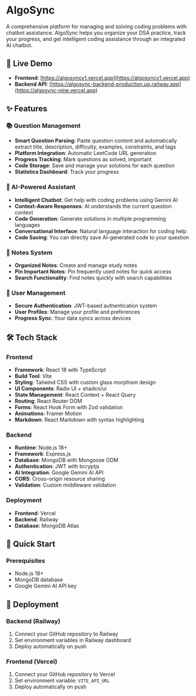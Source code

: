 # AlgoSync

A comprehensive platform for managing and solving coding problems with chatbot assistance. AlgoSync helps you organize your DSA practice, track your progress, and get intelligent coding assistance through an integrated AI chatbot.

## 🚀 Live Demo

- **Frontend**: [https://algosyncv1.vercel.app](https://algosyncv1.vercel.app)
- **Backend API**: [https://algosync-backend-production.up.railway.app](https://algosync-nine.vercel.app)

## ✨ Features

### 📚 Question Management
- **Smart Question Parsing**: Paste question content and automatically extract title, description, difficulty, examples, constraints, and tags
- **Platform Integration**: Automatic LeetCode URL generation 
- **Progress Tracking**: Mark questions as solved, important
- **Code Storage**: Save and manage your solutions for each question
- **Statistics Dashboard**: Track your progress 

### 🤖 AI-Powered Assistant
- **Intelligent Chatbot**: Get help with coding problems using Gemini AI
- **Context-Aware Responses**: AI understands the current question context
- **Code Generation**: Generate solutions in multiple programming languages
- **Conversational Interface**: Natural language interaction for coding help
- **Code Saving**: You can directly save AI-generated code to your question

### 📝 Notes System
- **Organized Notes**: Create and manage study notes 
- **Pin Important Notes**: Pin frequently used notes for quick access
- **Search Functionality**: Find notes quickly with search capabilities

### 🔐 User Management
- **Secure Authentication**: JWT-based authentication system
- **User Profiles**: Manage your profile and preferences
- **Progress Sync**: Your data syncs across devices

## 🛠️ Tech Stack

### Frontend
- **Framework**: React 18 with TypeScript
- **Build Tool**: Vite
- **Styling**: Tailwind CSS with custom glass morphism design
- **UI Components**: Radix UI + shadcn/ui
- **State Management**: React Context + React Query
- **Routing**: React Router DOM
- **Forms**: React Hook Form with Zod validation
- **Animations**: Framer Motion
- **Markdown**: React Markdown with syntax highlighting

### Backend
- **Runtime**: Node.js 18+
- **Framework**: Express.js
- **Database**: MongoDB with Mongoose ODM
- **Authentication**: JWT with bcryptjs
- **AI Integration**: Google Gemini AI API
- **CORS**: Cross-origin resource sharing
- **Validation**: Custom middleware validation

### Deployment
- **Frontend**: Vercel
- **Backend**: Railway
- **Database**: MongoDB Atlas

## 🚀 Quick Start

### Prerequisites
- Node.js 18+
- MongoDB database
- Google Gemini AI API key

## 🚀 Deployment

### Backend (Railway)
1. Connect your GitHub repository to Railway
2. Set environment variables in Railway dashboard
3. Deploy automatically on push

### Frontend (Vercel)
1. Connect your GitHub repository to Vercel
2. Set environment variable: `VITE_API_URL`
3. Deploy automatically on push

